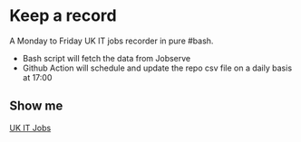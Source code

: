 # Keep a record

A Monday to Friday UK IT jobs recorder in pure #bash.

- Bash script will fetch the data from Jobserve
- Github Action will schedule and update the repo csv file on a daily basis at 17:00

## Show me

[UK IT Jobs](https://github.com/J0hn-B/bash_scraper/blob/master/data.csv)
